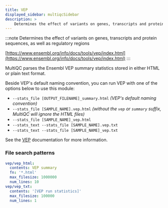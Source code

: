 ```yaml
---
title: VEP
displayed_sidebar: multiqcSidebar
description: >
    Determines the effect of variants on genes, transcripts and protein sequences, as well as regulatory regions
---
```


<!--
~~~~~ DO NOT EDIT ~~~~~
This file is autogenerated from the MultiQC module python docstring.
Do not edit the markdown, it will be overwritten.

File path for the source of this content: multiqc/modules/vep/vep.py
~~~~~~~~~~~~~~~~~~~~~~~
-->

:::note
Determines the effect of variants on genes, transcripts and protein sequences, as well as regulatory regions

[https://www.ensembl.org/info/docs/tools/vep/index.html](https://www.ensembl.org/info/docs/tools/vep/index.html)
:::

MultiQC parses the Ensembl VEP summary statistics stored in either HTML or plain text format.

Beside VEP's default naming convention, you can run VEP with one of the options below to use this module:

- `--stats_file [OUTPUT_FILENAME]_summary.html` _(VEP's default naming convention)_
- `--stats_file [SAMPLE_NAME].vep.html` _(without the `vep` or `summary` suffix, MultiQC will ignore the HTML files)_
- `--stats_file [SAMPLE_NAME]_vep.html`
- `--stats_text --stats_file [SAMPLE_NAME].vep.txt`
- `--stats_text --stats_file [SAMPLE_NAME]_vep.txt`

See the [VEP](https://www.ensembl.org/info/docs/tools/vep/vep_formats.html#stats)
documentation for more information.

### File search patterns

```yaml
vep/vep_html:
  contents: VEP summary
  fn: '*.html'
  max_filesize: 1000000
  num_lines: 10
vep/vep_txt:
  contents: '[VEP run statistics]'
  max_filesize: 100000
  num_lines: 1
```
    